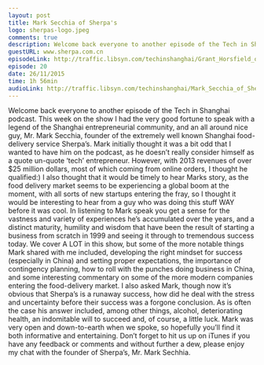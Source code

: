 ```yaml
---
layout: post
title: Mark Secchia of Sherpa's
logo: sherpas-logo.jpeg
comments: true
description: Welcome back everyone to another episode of the Tech in Shanghai podcast. This week on the show I had the very good fortune to speak with a legend of the Shanghai entrepreneurial community, and an all around nice guy, Mr. Mark Secchia, founder of the extremely well known Shanghai food-delivery service Sherpa’s. Mark initially thought it was a bit odd that I wanted to have him on the podcast,
guestURL: www.sherpa.com.cn
episodeLink: http://traffic.libsyn.com/techinshanghai/Grant_Horsfield_of_naked.mp3
episode: 20
date: 26/11/2015
time: 1h 56min
audioLink: http://traffic.libsyn.com/techinshanghai/Mark_Secchia_of_Sherpas.mp3
---
```

Welcome back everyone to another episode of the Tech in Shanghai podcast. This week on the show I had the very good fortune to speak with a legend of the Shanghai entrepreneurial community, and an all around nice guy, Mr. Mark Secchia, founder of the extremely well known Shanghai food-delivery service Sherpa’s. Mark initially thought it was a bit odd that I wanted to have him on the podcast, as he doesn’t really consider himself as a quote un-quote ‘tech’ entrepreneur. However, with 2013 revenues of over $25 million dollars, most of which coming from online orders, I thought he qualified:) I also thought that it would be timely to hear Marks story, as the food delivery market seems to be experiencing a global boom at the moment, with all sorts of new startups entering the fray, so I thought it would be interesting to hear from a guy who was doing this stuff WAY before it was cool. In listening to Mark speak you get a sense for the vastness and variety of experiences he’s accumulated over the years, and a distinct maturity, humility and wisdom that have been the result of starting a business from scratch in 1999 and seeing it through to tremendous success today. We cover A LOT in this show, but some of the more notable things Mark shared with me included, developing the right mindset for success (especially in China) and setting proper expectations, the importance of contingency planning, how to roll with the punches doing business in China, and some interesting commentary on some of the more modern companies entering the food-delivery market. I also asked Mark, though now it’s obvious that Sherpa’s is a runaway success, how did he deal with the stress and uncertainty before their success was a forgone conclusion. As is often the case his answer included, among other things, alcohol, deteriorating health, an indomitable will to succeed and, of course, a little luck. Mark was very open and down-to-earth when we spoke, so hopefully you’ll find it both informative and entertaining. Don’t forget to hit us up on iTunes if you have any feedback or comments and without further a dew, please enjoy my chat with the founder of Sherpa’s, Mr. Mark Sechhia.
